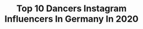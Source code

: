 ---
title: Top 10 Dancers Instagram Influencers In Germany In 2020
description: Identify the most popular Instagram accounts on inBeat.
platform: Instagram
profiles:
  - username: "xhayleyfoster"
    fullname: >-
      Hayley Foster
    location: "Germany"
    followers: 33245
    engagement: 658
    commentsToLikes: 0.118633
    avatar: "https://scontent-ams4-1.cdninstagram.com/v/t51.2885-19/s320x320/72283588_550220425784405_3821921311710511104_n.jpg?_nc_ht=scontent-ams4-1.cdninstagram.com&_nc_ohc=1nQyEdIOXSAAX8Om3d4&oh=70324cad19a7e4f633a0f2d8f402baf9&oe=5EB8BA11"
    verified: false
    hashtags: ""
  - username: "bryanmcflyofficial"
    fullname: >-
      𝔹𝕣𝕪𝕒𝕟 𝕄𝕔𝔽𝕝𝕪
    location: "Germany"
    followers: 104062
    engagement: 364
    commentsToLikes: 0.047235
    avatar: "https://scontent-lht6-1.cdninstagram.com/v/t51.2885-19/s320x320/85087270_513971166163358_9188765711529410560_n.jpg?_nc_ht=scontent-lht6-1.cdninstagram.com&_nc_ohc=xGHqjlRcAL4AX9h1hNP&oh=3d113b1645e688a27b698e6a8943bd9d&oe=5EB87D6A"
    verified: false
    hashtags: "#angrybirds, #westayathome, #bryanmcflyofficial, #pokemon"
  - username: "katerinasfrd"
    fullname: >-
      Katerina S.🕊
    location: "Germany"
    followers: 6787
    engagement: 1358
    commentsToLikes: 0.025448
    avatar: "https://scontent-ams4-1.cdninstagram.com/v/t51.2885-19/s320x320/80697435_2554364831554362_7858516796955951104_n.jpg?_nc_ht=scontent-ams4-1.cdninstagram.com&_nc_ohc=EhgUPZfSedkAX9OikWv&oh=71a6bf71f6717efde33fd66814318805&oe=5E8031D1"
    verified: false
    hashtags: "#christiandior, #dior"
  - username: "oliviaxpauline"
    fullname: >-
      OLIVIA PAULINE FILUELLA A.
    location: "Germany"
    followers: 2408
    engagement: 1988
    commentsToLikes: 0.117714
    avatar: "https://scontent-ams4-1.cdninstagram.com/v/t51.2885-19/s320x320/87221286_604023210451976_1451180268617465856_n.jpg?_nc_ht=scontent-ams4-1.cdninstagram.com&_nc_ohc=Ph4Z5BICEbUAX9ceQBp&oh=e5dd240c879994e6c543107b1c251ce8&oe=5EBBCC0F"
    verified: false
    hashtags: "#fashioninspo, #colourpopme, #editorialmakeup, #youtube"
  - username: "martina.tanzt"
    fullname: >-
      Martina
    location: "Germany"
    followers: 3214
    engagement: 1968
    commentsToLikes: 0.124931
    avatar: "https://scontent-ams4-1.cdninstagram.com/v/t51.2885-19/s320x320/39093010_2176135332712889_7448047476851867648_n.jpg?_nc_ht=scontent-ams4-1.cdninstagram.com&_nc_ohc=j2DNRe83IGMAX85yfbt&oh=088154bc3b83d3bb27cee12acfd58b54&oe=5EBA53AB"
    verified: false
    hashtags: "#dancer, #abandonedplaces, #choreography, #schanzenviertel"
  - username: "melpel911"
    fullname: >-
      Meli ☀️
    location: "Germany"
    followers: 91621
    engagement: 460
    commentsToLikes: 0.025134
    avatar: "https://scontent-atl3-1.cdninstagram.com/v/t51.2885-19/s320x320/90237252_540437433262888_2985117697966080000_n.jpg?_nc_ht=scontent-atl3-1.cdninstagram.com&_nc_ohc=s7WHCXALjIAAX9Kyfxr&oh=271207252f606912b72d40c396964cb8&oe=5EBC1E8B"
    verified: false
    hashtags: "#pictureoftheday, #inspiration, #white, #life"
  - username: "jayden_yard"
    fullname: >-
      
    location: "Germany"
    followers: 5406
    engagement: 1128
    commentsToLikes: 0.049634
    avatar: "https://scontent-amt2-1.cdninstagram.com/v/t51.2885-19/s320x320/53371953_584557005353498_6929430205924638720_n.jpg?_nc_ht=scontent-amt2-1.cdninstagram.com&_nc_ohc=0uRRPhKJ5_EAX9yMzbQ&oh=635af74a97185ce51e777461216a5639&oe=5EBA44CD"
    verified: false
    hashtags: ""
  - username: "chiaratews"
    fullname: >-
      Chiara Tews • Spotlight
    location: "Germany"
    followers: 51007
    engagement: 1769
    commentsToLikes: 0.012363
    avatar: "https://scontent-ams4-1.cdninstagram.com/v/t51.2885-19/s320x320/69169133_1302530379920909_2372451818761355264_n.jpg?_nc_ht=scontent-ams4-1.cdninstagram.com&_nc_ohc=zVANB_xdp68AX__kj7t&oh=8b65e5380c4542aa3f07989cfb96fe21&oe=5EB9B710"
    verified: false
    hashtags: "#dynamix, #sunset, #birthday, #mountain"
  - username: "k12tourdancers"
    fullname: >-
      
    location: "Germany"
    followers: 15699
    engagement: 3787
    commentsToLikes: 0.013323
    avatar: "https://scontent-ams4-1.cdninstagram.com/v/t51.2885-19/s320x320/73414973_539431466816209_6351687466012901376_n.jpg?_nc_ht=scontent-ams4-1.cdninstagram.com&_nc_ohc=nLezTNhT3BsAX_Y6H_M&oh=35a6b4d1926dd5942566e9351f42b4d2&oe=5EBA8657"
    verified: false
    hashtags: "#portugalyouready"
  - username: "ritchycobraldelavega"
    fullname: >-
      R I T C H Y D E L A V E G A
    location: "Germany"
    followers: 6394
    engagement: 1497
    commentsToLikes: 0.042850
    avatar: "https://scontent-amt2-1.cdninstagram.com/v/t51.2885-19/s320x320/92256299_246267586528781_3939652339593379840_n.jpg?_nc_ht=scontent-amt2-1.cdninstagram.com&_nc_ohc=BkXI0knmnh0AX-6dpUh&oh=d39f051419b274bf43006edd1211e598&oe=5EB9D7C0"
    verified: false
    hashtags: "#miamibeach, #maluma, #dolcegabbana, #stayhome"
---
